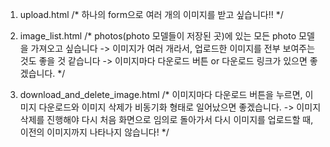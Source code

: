 
1) upload.html
/*
하나의 form으로 여러 개의 이미지를 받고 싶습니다!!
*/

2) image_list.html
/*
photos(photo 모델들이 저장된 곳)에 있는 모든 photo 모델을 가져오고 싶습니다
-> 이미지가 여러 개라서, 업로드한 이미지를 전부 보여주는 것도 좋을 것 같습니다
-> 이미지마다 다운로드 버튼 or 다운로드 링크가 있으면 좋겠습니다. 
*/

3) download_and_delete_image.html
/*
이미지마다 다운로드 버튼을 누르면, 이미지 다운로드와 이미지 삭제가 비동기화 형태로 일어났으면 좋겠습니다.
-> 이미지 삭제를 진행해야 다시 처음 화면으로 임의로 돌아가서 다시 이미지를 업로드할 때, 이전의 이미지까지 나타나지 않습니다!
*/
